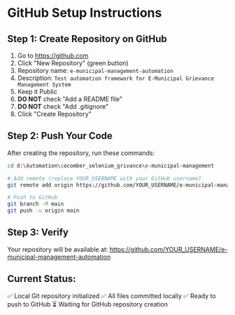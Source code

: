 # GitHub Setup Instructions

## Step 1: Create Repository on GitHub
1. Go to https://github.com
2. Click "New Repository" (green button)
3. Repository name: `e-municipal-management-automation`
4. Description: `Test automation framework for E-Municipal Grievance Management System`
5. Keep it Public
6. **DO NOT** check "Add a README file"
7. **DO NOT** check "Add .gitignore"
8. Click "Create Repository"

## Step 2: Push Your Code
After creating the repository, run these commands:

```bash
cd d:\Automation\cocomber_selenium_grivance\e-municipal-management

# Add remote (replace YOUR_USERNAME with your GitHub username)
git remote add origin https://github.com/YOUR_USERNAME/e-municipal-management-automation.git

# Push to GitHub
git branch -M main
git push -u origin main
```

## Step 3: Verify
Your repository will be available at:
https://github.com/YOUR_USERNAME/e-municipal-management-automation

## Current Status:
✅ Local Git repository initialized
✅ All files committed locally
✅ Ready to push to GitHub
⏳ Waiting for GitHub repository creation